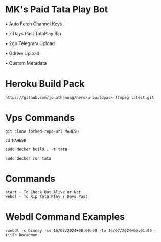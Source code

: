 # MK's Paid Tata Play Bot

• Auto Fetch Channel Keys

• 7 Days Past TataPlay Rip

• 2gb Telegram Upload

• Gdrive Upload

• Custom Metadata

# Heroku Build Pack

```
https://github.com/jonathanong/heroku-buildpack-ffmpeg-latest.git
```
# Vps Commands
```
git clone forked-repo-url MAHESH
```
```
cd MAHESH
```
```
sudo docker build . -t tata
```
```
sudo docker run tata
```

# Commands

```
start - To Check Bot Alive or Not
webdl - To Rip Tata Play 7 Days Past
```

# Webdl Command Examples

```
/webdl -c Disney -ss 16/07/2024+00:00:00 -to 16/07/2024+00:01:00 -title Doraemon
```
